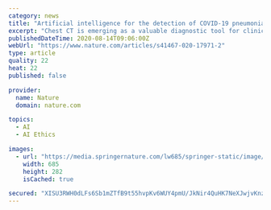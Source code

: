 ```yaml
---
category: news
title: "Artificial intelligence for the detection of COVID-19 pneumonia on chest CT using multinational datasets"
excerpt: "Chest CT is emerging as a valuable diagnostic tool for clinical management of COVID-19 associated lung disease. Here, the authors present a multinational study on the application of deep learning algorithms for COVID-19 diagnosis against multiple lung conditions as controls."
publishedDateTime: 2020-08-14T09:06:00Z
webUrl: "https://www.nature.com/articles/s41467-020-17971-2"
type: article
quality: 22
heat: 22
published: false

provider:
  name: Nature
  domain: nature.com

topics:
  - AI
  - AI Ethics

images:
  - url: "https://media.springernature.com/lw685/springer-static/image/art%3A10.1038%2Fs41467-020-17971-2/MediaObjects/41467_2020_17971_Fig3_HTML.png"
    width: 685
    height: 282
    isCached: true

secured: "XISU3RWH0dLFs6Sb1mZTfB9t55hvpKv6WUY4pmU/JkNir4QuHK7NeXJwjvKnzYfLBcegLbD8DeeFA2Edu4RX4J/AN1RrQ/bZv81VBUj9euGP+5q9rUmfFToh1FYzOv8BzFpw1PG3jxUocc99xKH3ePUEXZD5HmXn8pYi990QcbsAfLTN8Rw5mLDehZzZyXX+DpuZGiL9l7vRN1fM8WzqOkn5ZkTCLM3Pf/NVVGnFSBme6zsHfki6xwCeqr0vSAZwkAhpXajjaN5oq/Ylms+txU7NH/Dugs82IGHk/Lz2NnJl5D/XPp3xNFjwuibgUhNwiUdu8d2/EKJ4EMcJA/wlug==;gaIkmbuHrceZl+ZGpSBC3w=="
---
```


